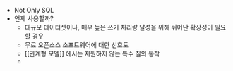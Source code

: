 - Not Only SQL
- 언제 사용할까?
	- 대규모 데이터셋이나, 매우 높은 쓰기 처리량 달성을 위해 뛰어난 확장성이 필요할 경우
	- 무료 오픈소스 소프트웨어에 대한 선호도
	- [[관계형 모델]] 에서는 지원하지 않는 특수 질의 동작
	- 